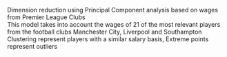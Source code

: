 Dimension reduction using Principal Component analysis based on wages from Premier League Clubs<br />
This model takes into account the wages of 21 of the most relevant players from the football clubs Manchester City, Liverpool and Southampton<br />
Clustering represent players with a similar salary basis, Extreme points represent outliers<br />
